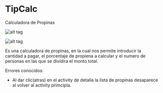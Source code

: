 # TipCalc
Calculadora de Propinas

![alt tag](https://lh3.googleusercontent.com/R2k6Sx9Ky5TnLXJESm2509bgXiuY7yx4xlJ6FzNxaLHdjZCwyo8exQBmwuFfq47zCYbBGSH59G5f7f6U13Z7Sb0PfpEU6_Ndz3Irj1Q8doLVP0qvtZkX9Z4_c08MXE8GV1FT1ua4-XWdI_05jaXKjXWYwDTciezKHLs5Hlo-VF-k8QyF8hVP7LNXmpuYzRiKfI0gmzE139VBpHvvf_LzSMcPrPOPakdZ5M1bbJc470__lbk_PsV7jV7fVMXOBRQ_OYMoJQUfUDaG6qrQzcBceDwXp54nhI6lSTSFuUo9lChj1LmyEhE4xpGM3wfi585eHTs7OHi58XVaY_PZ8wyPqGxXDNshK8_A3xrALli6dYYIev9wbzdAp5Bywf_O4CQ4TuKDAkFzGQAX0lJx_Bk-gzS5qY5n-JgI5Um3gU5QLa7LvkJk6hXdb2bxtQQTLYxqPBvwiy3MsAxs3INQcchabxJWGNd5-fiwSEFFoOUCowX-JZsKRXPsx6X6ArhNW9sSJX3q-NPTi0LpN39YzpfKjHhHeZs7Ve4Gl_c5j3LPgL_67BM9AJa4uzj1lPFZ5-3-7RQ-uAj6RAXKZPI7SVyBdG0a_hJRqeHE=w381-h677-no)

![alt tag](https://lh3.googleusercontent.com/PZL9KreJqPLoPjyav7rCR47YOv3TXxf7npap6YGWkqchLwEsf65_hTQ3VfUEff5Mp-uS_lf3pEIntHjYYf6zV0oT3JYYWsluxQiNAG3OJzB6Jcdx_Vopwd-6NvetYXWDWWLnXdK6HdPviCbt59_IM0ajPoxjLxftym6wCflB_bhcFeWyVsRfsTdT1eo6VtiNTTyXBGCYgf_YsRPKxDHx21az9dGNEPdATWZfdT6Bk36l7oxlkTfYUk0Rg6LA7NYgZLRsHEsQJVDfBNfc3NP6dmJH6C4HA-sDuLtVds5O3qwWD9sfRWjXOgilsFn9BrlNI7tTG5S9nP9dEK2Pyo9bsC4lmSmkK7x1OkXAi4kLr0VvbiPUmx4HViI4_4-wpjWGCRUhYd2FsN7ey6AqXLrpXSPugaB32URzBkRKq7rBuhLe4UuQ45_A4uwaq4KORBk_YKWkq3Ynxwp3bxfYGpLbl7TE0FdR1gdOHUVzkMNy0qLdp5qVho5LwKX8jbs9jZBDeQ9KrFLhB4zMlqPWqfgLy27dEqwIHV6s3EH84k7_8uLuMlw4l7A5Eh6KO_dXiQSaQBW3gfBUS-35zsEdAzPJdl4IAWAUdnSE=w381-h677-no)

Es una calculadora de propinas, en la cual nos permite introducir la cantidad a pagar, el porcentaje de propiena a calcular y el numero de personas en las que se dividira el monto total. 

Errores conocidos:
- Al dar clic(atras) en el activity de detalla la lista de propinas desaparece al volver al activity primcipla.
